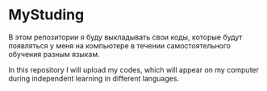 # MyStuding


В этом репозитории я буду выкладывать свои коды, которые будут появляться у меня на компьютере в течении самостоятельного обучения разным языкам.

In this repository I will upload my codes, which will appear on my computer during independent learning in different languages.

